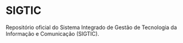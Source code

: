 # SIGTIC
Repositório oficial do Sistema Integrado de Gestão de Tecnologia da Informação e Comunicação (SIGTIC).

